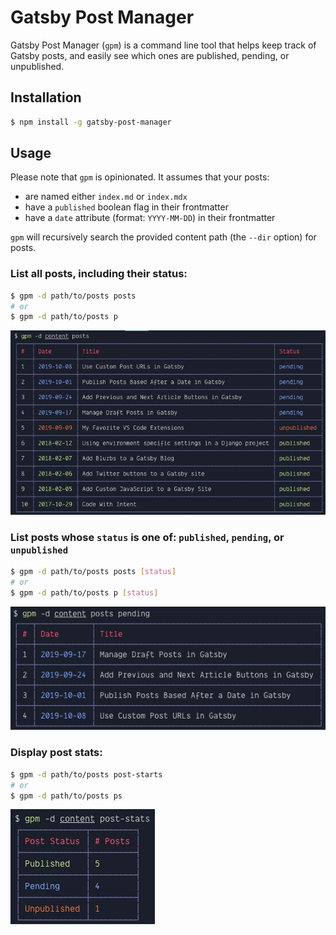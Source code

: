 # Gatsby Post Manager

Gatsby Post Manager (`gpm`) is a command line tool that helps keep track of Gatsby posts, and easily see which ones are published, pending, or unpublished.

## Installation

```bash
$ npm install -g gatsby-post-manager
```

## Usage

Please note that `gpm` is opinionated. It assumes that your posts:

- are named either `index.md` or `index.mdx`
- have a `published` boolean flag in their frontmatter
- have a `date` attribute (format: `YYYY-MM-DD`) in their frontmatter

`gpm` will recursively search the provided content path (the `--dir` option) for posts.

### List all posts, including their status:

```bash
$ gpm -d path/to/posts posts
# or
$ gpm -d path/to/posts p
```

![gpm-all-posts](/images/gpm-all-posts.png)

### List posts whose `status` is one of: `published`, `pending`, or `unpublished`

```bash
$ gpm -d path/to/posts posts [status]
# or
$ gpm -d path/to/posts p [status]
```

![gpm-pending-posts](/images/gpm-pending-posts.png)

### Display post stats:

```bash
$ gpm -d path/to/posts post-starts
# or
$ gpm -d path/to/posts ps
```

![gpm-all-posts](/images/gpm-post-stats.png)
